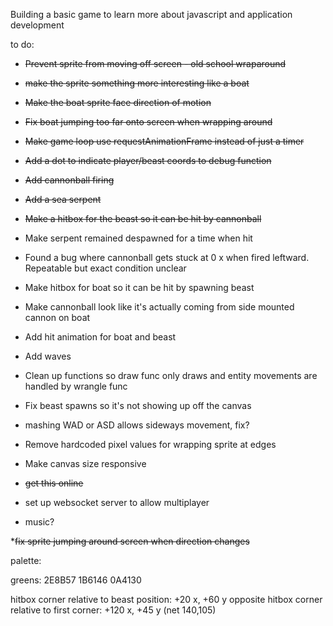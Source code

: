 Building a basic game to learn more about javascript and application development 

to do: 

* ~~Prevent sprite from moving off screen - old school wraparound~~ 
* ~~make the sprite something more interesting like a boat~~ 
* ~~Make the boat sprite face direction of motion~~ 
* ~~Fix boat jumping too far onto screen when wrapping around~~ 
* ~~Make game loop use requestAnimationFrame instead of just a timer~~ 
* ~~Add a dot to indicate player/beast coords to debug function~~ 
* ~~Add cannonball firing~~ 
* ~~Add a sea serpent~~ 
* ~~Make a hitbox for the beast so it can be hit by cannonball~~ 

* Make serpent remained despawned for a time when hit 

* Found a bug where cannonball gets stuck at 0 x 
when fired leftward. Repeatable but exact condition unclear 

* Make hitbox for boat so it can be hit by spawning beast 

* Make cannonball look like it's actually coming from side mounted cannon on boat 

* Add hit animation for boat and beast 

* Add waves 

* Clean up functions so draw func only draws and entity movements are handled by wrangle func 

* Fix beast spawns so it's not showing up off the canvas 

* mashing WAD or ASD allows sideways movement, fix? 

* Remove hardcoded pixel values for wrapping sprite at edges 

* Make canvas size responsive 

* ~~get this online~~ 

* set up websocket server to allow multiplayer 

* music? 

*~~fix sprite jumping around screen when direction changes~~ 

palette: 

greens: 
2E8B57 
1B6146 
0A4130 

hitbox corner relative to beast position: 
+20 x, +60 y 
opposite hitbox corner relative to first corner: 
+120 x, +45 y (net 140,105) 
